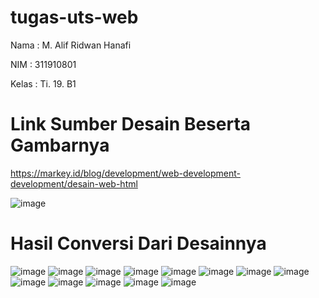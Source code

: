 # tugas-uts-web
Nama      : M. Alif Ridwan Hanafi 

NIM       : 311910801

Kelas     : Ti. 19. B1

# Link Sumber Desain Beserta Gambarnya
https://markey.id/blog/development/web-development-development/desain-web-html

![image](https://user-images.githubusercontent.com/81422149/116371887-19d4aa00-a836-11eb-88e4-4ec3ec2ff2f4.png)

# Hasil Conversi Dari Desainnya

![image](https://user-images.githubusercontent.com/81422149/116372059-425ca400-a836-11eb-87c6-5a75d7ab2e35.png)
![image](https://user-images.githubusercontent.com/81422149/116372084-4688c180-a836-11eb-9767-c7038a279948.png)
![image](https://user-images.githubusercontent.com/81422149/116372105-4c7ea280-a836-11eb-8875-1de4619a9a03.png)
![image](https://user-images.githubusercontent.com/81422149/116372135-51dbed00-a836-11eb-9e00-8a1a00930ff8.png)
![image](https://user-images.githubusercontent.com/81422149/116372148-56080a80-a836-11eb-8cf6-085fcac46440.png)
![image](https://user-images.githubusercontent.com/81422149/116372167-5a342800-a836-11eb-920d-58974a193081.png)
![image](https://user-images.githubusercontent.com/81422149/116372182-5ef8dc00-a836-11eb-994a-c05b9bba33f7.png)
![image](https://user-images.githubusercontent.com/81422149/116372191-628c6300-a836-11eb-9503-a9b22ee0b8e6.png)
![image](https://user-images.githubusercontent.com/81422149/116372217-67e9ad80-a836-11eb-905d-5868300f750b.png)
![image](https://user-images.githubusercontent.com/81422149/116372233-6c15cb00-a836-11eb-80aa-6e159107ab7f.png)
![image](https://user-images.githubusercontent.com/81422149/116372251-7041e880-a836-11eb-8bda-2a3e1fe662be.png)
![image](https://user-images.githubusercontent.com/81422149/116372278-76d06000-a836-11eb-8bcb-5e2557d5a5dd.png)
![image](https://user-images.githubusercontent.com/81422149/116372305-7cc64100-a836-11eb-967e-c115cf25d11f.png)
